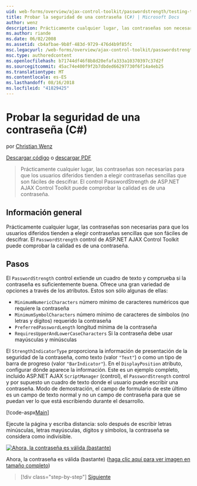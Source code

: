 ```yaml
---
uid: web-forms/overview/ajax-control-toolkit/passwordstrength/testing-the-strength-of-a-password-cs
title: Probar la seguridad de una contraseña (C#) | Microsoft Docs
author: wenz
description: Prácticamente cualquier lugar, las contraseñas son necesarias para que los usuarios diferidos tienden a elegir contraseñas sencillas que son fáciles de descifrar. El control PasswordStrength en ASP. N...
ms.author: riande
ms.date: 06/02/2008
ms.assetid: cb4afbae-9b8f-483d-9729-476d4b9f85fc
msc.legacyurl: /web-forms/overview/ajax-control-toolkit/passwordstrength/testing-the-strength-of-a-password-cs
msc.type: authoredcontent
ms.openlocfilehash: b71744df46f8b8d20efafa333a10370397c37d2f
ms.sourcegitcommit: 45ac74e400f9f2b7dbded66297730f6f14a4eb25
ms.translationtype: MT
ms.contentlocale: es-ES
ms.lasthandoff: 08/16/2018
ms.locfileid: "41829425"
---
```

<a name="testing-the-strength-of-a-password-c"></a>Probar la seguridad de una contraseña (C#)
====================
por [Christian Wenz](https://github.com/wenz)

[Descargar código](http://download.microsoft.com/download/9/3/f/93f8daea-bebd-4821-833b-95205389c7d0/PasswordStrength0.cs.zip) o [descargar PDF](http://download.microsoft.com/download/2/d/c/2dc10e34-6983-41d4-9c08-f78f5387d32b/passwordstrength0CS.pdf)

> Prácticamente cualquier lugar, las contraseñas son necesarias para que los usuarios diferidos tienden a elegir contraseñas sencillas que son fáciles de descifrar. El control PasswordStrength de ASP.NET AJAX Control Toolkit puede comprobar la calidad es de una contraseña.


## <a name="overview"></a>Información general

Prácticamente cualquier lugar, las contraseñas son necesarias para que los usuarios diferidos tienden a elegir contraseñas sencillas que son fáciles de descifrar. El `PasswordStrength` control de ASP.NET AJAX Control Toolkit puede comprobar la calidad es de una contraseña.

## <a name="steps"></a>Pasos

El `PasswordStrength` control extiende un cuadro de texto y comprueba si la contraseña es suficientemente buena. Ofrece una gran variedad de opciones a través de los atributos. Estos son sólo algunas de ellas:

- `MinimumNumericCharacters` número mínimo de caracteres numéricos que requiere la contraseña
- `MinimumSymbolCharacters` número mínimo de caracteres de símbolos (no letras y dígitos) requerido la contraseña
- `PreferredPasswordLength` longitud mínima de la contraseña
- `RequiresUpperAndLowerCaseCharacters` Si la contraseña debe usar mayúsculas y minúsculas

El `StrengthIndicatorType` proporciona la información de presentación de la seguridad de la contraseña, como texto (valor `"Text"`) o como un tipo de barra de progreso (valor `"BarIndicator"`). En el `DisplayPosition` atributo, configurar dónde aparece la información. Este es un ejemplo completo, incluido ASP.NET AJAX `ScriptManager` (control), el `PasswordStrength` control y por supuesto un cuadro de texto donde el usuario puede escribir una contraseña. Modo de demostración, el campo de formulario de este último es un campo de texto normal y no un campo de contraseña para que se puedan ver lo que está escribiendo durante el desarrollo.

[!code-aspx[Main](testing-the-strength-of-a-password-cs/samples/sample1.aspx)]

Ejecute la página y escriba distancia: solo después de escribir letras minúsculas, letras mayúsculas, dígitos y símbolos, la contraseña se considera como indivisible.


[![Ahora, la contraseña es válida (bastante)](testing-the-strength-of-a-password-cs/_static/image2.png)](testing-the-strength-of-a-password-cs/_static/image1.png)

Ahora, la contraseña es válida (bastante) ([haga clic aquí para ver imagen en tamaño completo](testing-the-strength-of-a-password-cs/_static/image3.png))

> [!div class="step-by-step"]
> [Siguiente](testing-the-strength-of-a-password-vb.md)
